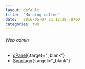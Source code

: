 ```yaml
---
layout: default
title:  "Morning coffee"
date:   2016-05-07 21:12:38 -0700
categories: two
---
```


###### Web admin
*   [cPanel](http://977design.com/cpanel/){:target="_blank"}
*   [Synology](http://find.synology.com/){:target="_blank"}
